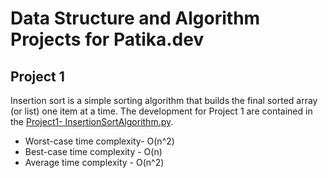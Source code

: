 # Data Structure and Algorithm Projects for Patika.dev
 
## Project 1
Insertion sort is a simple sorting algorithm that builds the final sorted array (or list) one item at a time. 
The development for Project 1 are contained in the [Project1- InsertionSortAlgorithm.py](https://github.com/ebrudiler/Data-Structure-and-Algorithm-Projects-for-Patika.dev/blob/main/Project1-%20InsertionSortAlgorithm.py).

  *  Worst-case time complexity- O(n^2)
  *  Best-case time complexity - O(n)
  *  Average time complexity - O(n^2)

